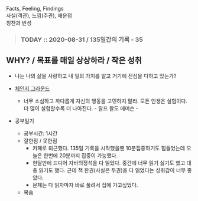 Facts, Feeling, Findings  
사실(객관), 느낌(주관), 배운점  
칭찬과 반성

> ### TODAY :: 2020-08-31 / 135일간의 기록 - 35

## WHY? / 목표를 매일 상상하라 / 작은 성취

* 나는 나의 삶을 사랑하고 내 일의 가치를 알고 거기에 진심을 다하고 있는가?

* [체인지 그라운드](https://www.youtube.com/watch?v=DCfU51w93zM&list=RDCMUCtfGLmp6xMwvPoYpI-A5Kdg&start_radio=1&t=246)  
  - 너무 소심하고 까다롭게 자신의 행동을 고민하지 말라. 모든 인생은 실험이다. 더 많이 실험할수록 더 나아진다. - 랄프 왈도 에머슨 -

* 공부일기
  - 공부시간: 1시간
  - 잘한점 / 못한점
    - 카페로 퇴근했다. 135일 기록을 시작했을땐 10분집중하기도 힘들었는데 오늘은 한번에 20분까지 집중이 가능했다.
    - 한달만에 드디어 자바의정석을 다 읽었다. 중간에 너무 읽기 싫기도 했고 대충 읽기도 했다. 
      근데 책 한권(사실은 두권)을 다 읽었다는 성취감이 너무 좋았다. 
    - 문제는 다 읽자마자 바로 풀려서 집에 가고싶었다.
  - 복습
    
